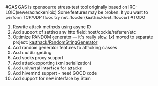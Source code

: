 #GAS
GAS is opensource stress-test tool originally based on IRC-LOIC(neweracracker/loic)
Some features may be broken. If you want to perform TCP/UDP flood try net_flooder(kasthack/net_flooder)
#TODO
1. Rewrite attack methods using async IO
2. Add support of setting any http field: host/cookie/referrer/etc
3. Optimize RANDOM generator — it's really slow.	[_x_] moved to separate project: [kasthack/RandomStringGenerator](//github.com/kasthack/RandomStringGenerator)
4. Add random generator features to attacking classes
5. Add multitargetting
6. Add socks proxy support
7. Add attack exporting (xml serialization)
8. Add universal interface for attacks
9. Add hivemind support - need GOOD code
10. Add support for new interface by Stam
